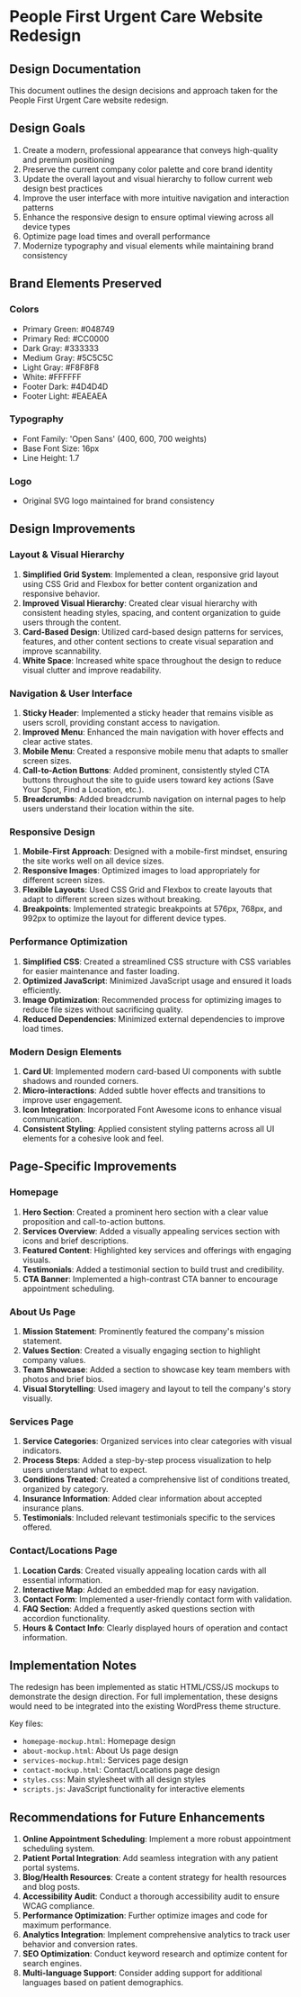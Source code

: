 # People First Urgent Care Website Redesign

## Design Documentation

This document outlines the design decisions and approach taken for the People First Urgent Care website redesign.

## Design Goals

1. Create a modern, professional appearance that conveys high-quality and premium positioning
2. Preserve the current company color palette and core brand identity
3. Update the overall layout and visual hierarchy to follow current web design best practices
4. Improve the user interface with more intuitive navigation and interaction patterns
5. Enhance the responsive design to ensure optimal viewing across all device types
6. Optimize page load times and overall performance
7. Modernize typography and visual elements while maintaining brand consistency

## Brand Elements Preserved

### Colors
- Primary Green: #048749
- Primary Red: #CC0000
- Dark Gray: #333333
- Medium Gray: #5C5C5C
- Light Gray: #F8F8F8
- White: #FFFFFF
- Footer Dark: #4D4D4D
- Footer Light: #EAEAEA

### Typography
- Font Family: 'Open Sans' (400, 600, 700 weights)
- Base Font Size: 16px
- Line Height: 1.7

### Logo
- Original SVG logo maintained for brand consistency

## Design Improvements

### Layout & Visual Hierarchy
1. **Simplified Grid System**: Implemented a clean, responsive grid layout using CSS Grid and Flexbox for better content organization and responsive behavior.
2. **Improved Visual Hierarchy**: Created clear visual hierarchy with consistent heading styles, spacing, and content organization to guide users through the content.
3. **Card-Based Design**: Utilized card-based design patterns for services, features, and other content sections to create visual separation and improve scannability.
4. **White Space**: Increased white space throughout the design to reduce visual clutter and improve readability.

### Navigation & User Interface
1. **Sticky Header**: Implemented a sticky header that remains visible as users scroll, providing constant access to navigation.
2. **Improved Menu**: Enhanced the main navigation with hover effects and clear active states.
3. **Mobile Menu**: Created a responsive mobile menu that adapts to smaller screen sizes.
4. **Call-to-Action Buttons**: Added prominent, consistently styled CTA buttons throughout the site to guide users toward key actions (Save Your Spot, Find a Location, etc.).
5. **Breadcrumbs**: Added breadcrumb navigation on internal pages to help users understand their location within the site.

### Responsive Design
1. **Mobile-First Approach**: Designed with a mobile-first mindset, ensuring the site works well on all device sizes.
2. **Responsive Images**: Optimized images to load appropriately for different screen sizes.
3. **Flexible Layouts**: Used CSS Grid and Flexbox to create layouts that adapt to different screen sizes without breaking.
4. **Breakpoints**: Implemented strategic breakpoints at 576px, 768px, and 992px to optimize the layout for different device types.

### Performance Optimization
1. **Simplified CSS**: Created a streamlined CSS structure with CSS variables for easier maintenance and faster loading.
2. **Optimized JavaScript**: Minimized JavaScript usage and ensured it loads efficiently.
3. **Image Optimization**: Recommended process for optimizing images to reduce file sizes without sacrificing quality.
4. **Reduced Dependencies**: Minimized external dependencies to improve load times.

### Modern Design Elements
1. **Card UI**: Implemented modern card-based UI components with subtle shadows and rounded corners.
2. **Micro-interactions**: Added subtle hover effects and transitions to improve user engagement.
3. **Icon Integration**: Incorporated Font Awesome icons to enhance visual communication.
4. **Consistent Styling**: Applied consistent styling patterns across all UI elements for a cohesive look and feel.

## Page-Specific Improvements

### Homepage
1. **Hero Section**: Created a prominent hero section with a clear value proposition and call-to-action buttons.
2. **Services Overview**: Added a visually appealing services section with icons and brief descriptions.
3. **Featured Content**: Highlighted key services and offerings with engaging visuals.
4. **Testimonials**: Added a testimonial section to build trust and credibility.
5. **CTA Banner**: Implemented a high-contrast CTA banner to encourage appointment scheduling.

### About Us Page
1. **Mission Statement**: Prominently featured the company's mission statement.
2. **Values Section**: Created a visually engaging section to highlight company values.
3. **Team Showcase**: Added a section to showcase key team members with photos and brief bios.
4. **Visual Storytelling**: Used imagery and layout to tell the company's story visually.

### Services Page
1. **Service Categories**: Organized services into clear categories with visual indicators.
2. **Process Steps**: Added a step-by-step process visualization to help users understand what to expect.
3. **Conditions Treated**: Created a comprehensive list of conditions treated, organized by category.
4. **Insurance Information**: Added clear information about accepted insurance plans.
5. **Testimonials**: Included relevant testimonials specific to the services offered.

### Contact/Locations Page
1. **Location Cards**: Created visually appealing location cards with all essential information.
2. **Interactive Map**: Added an embedded map for easy navigation.
3. **Contact Form**: Implemented a user-friendly contact form with validation.
4. **FAQ Section**: Added a frequently asked questions section with accordion functionality.
5. **Hours & Contact Info**: Clearly displayed hours of operation and contact information.

## Implementation Notes

The redesign has been implemented as static HTML/CSS/JS mockups to demonstrate the design direction. For full implementation, these designs would need to be integrated into the existing WordPress theme structure.

Key files:
- `homepage-mockup.html`: Homepage design
- `about-mockup.html`: About Us page design
- `services-mockup.html`: Services page design
- `contact-mockup.html`: Contact/Locations page design
- `styles.css`: Main stylesheet with all design styles
- `scripts.js`: JavaScript functionality for interactive elements

## Recommendations for Future Enhancements

1. **Online Appointment Scheduling**: Implement a more robust appointment scheduling system.
2. **Patient Portal Integration**: Add seamless integration with any patient portal systems.
3. **Blog/Health Resources**: Create a content strategy for health resources and blog posts.
4. **Accessibility Audit**: Conduct a thorough accessibility audit to ensure WCAG compliance.
5. **Performance Optimization**: Further optimize images and code for maximum performance.
6. **Analytics Integration**: Implement comprehensive analytics to track user behavior and conversion rates.
7. **SEO Optimization**: Conduct keyword research and optimize content for search engines.
8. **Multi-language Support**: Consider adding support for additional languages based on patient demographics.
